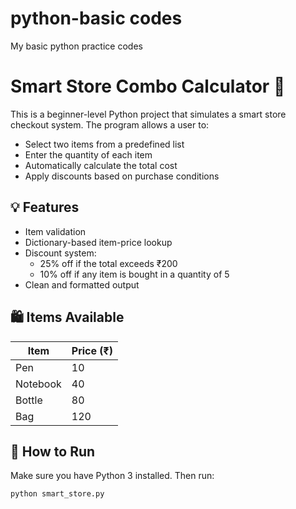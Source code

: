 # python-basic codes
My basic python practice codes
# Smart Store Combo Calculator 🛒

This is a beginner-level Python project that simulates a smart store checkout system. The program allows a user to:

- Select two items from a predefined list
- Enter the quantity of each item
- Automatically calculate the total cost
- Apply discounts based on purchase conditions

## 💡 Features

- Item validation
- Dictionary-based item-price lookup
- Discount system:
  - 25% off if the total exceeds ₹200
  - 10% off if any item is bought in a quantity of 5
- Clean and formatted output

## 🛍️ Items Available

| Item     | Price (₹) |
|----------|-----------|
| Pen      | 10        |
| Notebook | 40        |
| Bottle   | 80        |
| Bag      | 120       |

## 🚀 How to Run

Make sure you have Python 3 installed. Then run:

```bash
python smart_store.py
